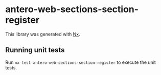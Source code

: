 # antero-web-sections-section-register

This library was generated with [Nx](https://nx.dev).

## Running unit tests

Run `nx test antero-web-sections-section-register` to execute the unit tests.
